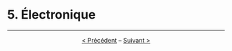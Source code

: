 # 5. Électronique

---
<p align="center"><a href="./4-peinture">< Précédent</a> – <a href="./6-test-maintenance">Suivant ></a></p>